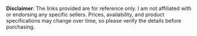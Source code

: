 **Disclaimer**: The links provided are for reference only. I am not affiliated with or endorsing any specific sellers. Prices, availability, and product specifications may change over time, so please verify the details before purchasing.
